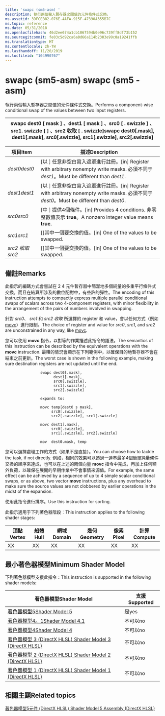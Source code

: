 ```yaml
---
title: 'swapc (sm5-asm) '
description: 執行兩個輸入暫存器之間值的元件條件式交換。
ms.assetid: 3DFCEB82-076E-4AFA-915F-47390A355B7C
ms.topic: reference
ms.date: 05/31/2018
ms.openlocfilehash: 46d2ee674a1cb1067594b0e96c739ff8df73b152
ms.sourcegitcommit: fe03c5d92ca6a0d66a114b2303e99c0a19241ffb
ms.translationtype: MT
ms.contentlocale: zh-TW
ms.lasthandoff: 11/20/2019
ms.locfileid: "104990767"
---
```

# <a name="swapc-sm5---asm"></a><span data-ttu-id="6de85-103">swapc (sm5-asm) </span><span class="sxs-lookup"><span data-stu-id="6de85-103">swapc (sm5 - asm)</span></span>

<span data-ttu-id="6de85-104">執行兩個輸入暫存器之間值的元件條件式交換。</span><span class="sxs-lookup"><span data-stu-id="6de85-104">Performs a component-wise conditional swap of the values between two input registers.</span></span>



| <span data-ttu-id="6de85-105">swapc dest0 \[ mask \] 、dest1 \[ mask \] 、src0 \[ . swizzle \] 、src1. swizzle \[ \] 、src2 收取 \[ . swizzle\]</span><span class="sxs-lookup"><span data-stu-id="6de85-105">swapc dest0\[.mask\], dest1\[.mask\], src0\[.swizzle\], src1\[.swizzle\], src2\[.swizzle\]</span></span> |
|--------------------------------------------------------------------------------------------|



 



| <span data-ttu-id="6de85-106">項目</span><span class="sxs-lookup"><span data-stu-id="6de85-106">Item</span></span>                                                               | <span data-ttu-id="6de85-107">描述</span><span class="sxs-lookup"><span data-stu-id="6de85-107">Description</span></span>                                                                                     |
|--------------------------------------------------------------------|-------------------------------------------------------------------------------------------------|
| <span data-ttu-id="6de85-108"><span id="dest0"></span><span id="DEST0"></span>*dest0*</span><span class="sxs-lookup"><span data-stu-id="6de85-108"><span id="dest0"></span><span id="DEST0"></span>*dest0*</span></span><br/> | <span data-ttu-id="6de85-109">\[以 \] 任意非空白寫入遮罩進行註冊。</span><span class="sxs-lookup"><span data-stu-id="6de85-109">\[in\] Register with arbitrary nonempty write masks.</span></span> <span data-ttu-id="6de85-110">必須不同于 *dest1*。</span><span class="sxs-lookup"><span data-stu-id="6de85-110">Must be different than *dest1*.</span></span><br/> |
| <span data-ttu-id="6de85-111"><span id="dest1"></span><span id="DEST1"></span>*dest1*</span><span class="sxs-lookup"><span data-stu-id="6de85-111"><span id="dest1"></span><span id="DEST1"></span>*dest1*</span></span><br/> | <span data-ttu-id="6de85-112">\[以 \] 任意非空白寫入遮罩進行註冊。</span><span class="sxs-lookup"><span data-stu-id="6de85-112">\[in\] Register with arbitrary nonempty write masks.</span></span> <span data-ttu-id="6de85-113">必須不同于 *dest0*。</span><span class="sxs-lookup"><span data-stu-id="6de85-113">Must be different than *dest0*.</span></span><br/> |
| <span data-ttu-id="6de85-114"><span id="src0"></span><span id="SRC0"></span>*src0*</span><span class="sxs-lookup"><span data-stu-id="6de85-114"><span id="src0"></span><span id="SRC0"></span>*src0*</span></span><br/>    | <span data-ttu-id="6de85-115">\[中 \] 提供4個條件。</span><span class="sxs-lookup"><span data-stu-id="6de85-115">\[in\] Provides 4 conditions.</span></span> <span data-ttu-id="6de85-116">非零整數值表示 **true**。</span><span class="sxs-lookup"><span data-stu-id="6de85-116">A nonzero integer value means **true**.</span></span> <br/>               |
| <span data-ttu-id="6de85-117"><span id="src1"></span><span id="SRC1"></span>*src1*</span><span class="sxs-lookup"><span data-stu-id="6de85-117"><span id="src1"></span><span id="SRC1"></span>*src1*</span></span><br/>    | <span data-ttu-id="6de85-118">\[\]其中一個要交換的值。</span><span class="sxs-lookup"><span data-stu-id="6de85-118">\[in\] One of the values to be swapped.</span></span><br/>                                              |
| <span data-ttu-id="6de85-119"><span id="src2"></span><span id="SRC2"></span>*src2 收取*</span><span class="sxs-lookup"><span data-stu-id="6de85-119"><span id="src2"></span><span id="SRC2"></span>*src2*</span></span><br/>    | <span data-ttu-id="6de85-120">\[\]其中一個要交換的值。</span><span class="sxs-lookup"><span data-stu-id="6de85-120">\[in\] One of the values to be swapped.</span></span><br/>                                              |



 

## <a name="remarks"></a><span data-ttu-id="6de85-121">備註</span><span class="sxs-lookup"><span data-stu-id="6de85-121">Remarks</span></span>

<span data-ttu-id="6de85-122">此指示的編碼方式會嘗試在 2 4 元件暫存器中簡潔地多個純量的多重平行條件式交換，而且在結算所涉及的數位配對中，有些許的彈性。</span><span class="sxs-lookup"><span data-stu-id="6de85-122">The encoding of this instruction attempts to compactly express multiple parallel conditional swaps of scalars across two 4-component registers, with minor flexibility in the arrangement of the pairs of numbers involved in swapping.</span></span>

<span data-ttu-id="6de85-123">針對 *src0*、 *src1* 和 *src2 收取* 所選擇的 register 和 value，會以任何方式（例如 [movc](movc--sm4---asm-.md)）進行限制。</span><span class="sxs-lookup"><span data-stu-id="6de85-123">The choice of register and value for *src0*, *src1*, and *src2* are unconstrained in any way, like [movc](movc--sm4---asm-.md).</span></span>

<span data-ttu-id="6de85-124">您可以使用 **movc** 指令，以對等的作業描述此指令的語法。</span><span class="sxs-lookup"><span data-stu-id="6de85-124">The semantics of this instruction can be described by the equivalent operations with the **movc** instruction.</span></span> <span data-ttu-id="6de85-125">最糟的情況會顯示在下列範例中，以確保目的地暫存器不會在結束之前更新。</span><span class="sxs-lookup"><span data-stu-id="6de85-125">The worst case is shown in the following example, making sure destination registers are not updated until the end.</span></span>

``` syntax
                swapc dest0[.mask], 
                      dest1[.mask],
                      src0[.swizzle],
                      src1[.swizzle],
                      src2[.swizzle]

                expands to:

                movc temp[dest0 s mask], 
                     src0[.swizzle], 
                     src2[.swizzle], src1[.swizzle]

                movc dest1[.mask], 
                     src0[.swizzle], 
                     src1[.swizzle], src2[.swizzle]

                mov  dest0.mask, temp
```

<span data-ttu-id="6de85-126">您可以選擇處理工作的方式（如果不是直接）。</span><span class="sxs-lookup"><span data-stu-id="6de85-126">You can choose how to tackle the task, if not directly.</span></span> <span data-ttu-id="6de85-127">例如，相同的效果可以透過一連串最多4個簡單純量條件交換的順序來達成，也可以在上述的兩個向量 **movc** 指令中完成，再加上任何額外負荷，以確保在展開的早期作業中不會事情來源值。</span><span class="sxs-lookup"><span data-stu-id="6de85-127">For example, the same effect can be achieved by a sequence of up to 4 simple scalar conditional swaps, or as above, two vector **movc** instructions, plus any overhead to make sure the source values are not clobbered by earlier operations in the midst of the expansion.</span></span>

<span data-ttu-id="6de85-128">使用此指令進行排序。</span><span class="sxs-lookup"><span data-stu-id="6de85-128">Use this instruction for sorting.</span></span>

<span data-ttu-id="6de85-129">此指示適用于下列著色器階段：</span><span class="sxs-lookup"><span data-stu-id="6de85-129">This instruction applies to the following shader stages:</span></span>



| <span data-ttu-id="6de85-130">頂點</span><span class="sxs-lookup"><span data-stu-id="6de85-130">Vertex</span></span> | <span data-ttu-id="6de85-131">船體</span><span class="sxs-lookup"><span data-stu-id="6de85-131">Hull</span></span> | <span data-ttu-id="6de85-132">網域</span><span class="sxs-lookup"><span data-stu-id="6de85-132">Domain</span></span> | <span data-ttu-id="6de85-133">幾何</span><span class="sxs-lookup"><span data-stu-id="6de85-133">Geometry</span></span> | <span data-ttu-id="6de85-134">像素</span><span class="sxs-lookup"><span data-stu-id="6de85-134">Pixel</span></span> | <span data-ttu-id="6de85-135">計算</span><span class="sxs-lookup"><span data-stu-id="6de85-135">Compute</span></span> |
|--------|------|--------|----------|-------|---------|
| <span data-ttu-id="6de85-136">X</span><span class="sxs-lookup"><span data-stu-id="6de85-136">X</span></span>      | <span data-ttu-id="6de85-137">X</span><span class="sxs-lookup"><span data-stu-id="6de85-137">X</span></span>    | <span data-ttu-id="6de85-138">X</span><span class="sxs-lookup"><span data-stu-id="6de85-138">X</span></span>      | <span data-ttu-id="6de85-139">X</span><span class="sxs-lookup"><span data-stu-id="6de85-139">X</span></span>        | <span data-ttu-id="6de85-140">X</span><span class="sxs-lookup"><span data-stu-id="6de85-140">X</span></span>     | <span data-ttu-id="6de85-141">X</span><span class="sxs-lookup"><span data-stu-id="6de85-141">X</span></span>       |



 

## <a name="minimum-shader-model"></a><span data-ttu-id="6de85-142">最小著色器模型</span><span class="sxs-lookup"><span data-stu-id="6de85-142">Minimum Shader Model</span></span>

<span data-ttu-id="6de85-143">下列著色器模型支援此指令：</span><span class="sxs-lookup"><span data-stu-id="6de85-143">This instruction is supported in the following shader models:</span></span>



| <span data-ttu-id="6de85-144">著色器模型</span><span class="sxs-lookup"><span data-stu-id="6de85-144">Shader Model</span></span>                                              | <span data-ttu-id="6de85-145">支援</span><span class="sxs-lookup"><span data-stu-id="6de85-145">Supported</span></span> |
|-----------------------------------------------------------|-----------|
| [<span data-ttu-id="6de85-146">著色器模型5</span><span class="sxs-lookup"><span data-stu-id="6de85-146">Shader Model 5</span></span>](d3d11-graphics-reference-sm5.md)        | <span data-ttu-id="6de85-147">是</span><span class="sxs-lookup"><span data-stu-id="6de85-147">yes</span></span>       |
| [<span data-ttu-id="6de85-148">著色器模型4。1</span><span class="sxs-lookup"><span data-stu-id="6de85-148">Shader Model 4.1</span></span>](dx-graphics-hlsl-sm4.md)              | <span data-ttu-id="6de85-149">不可以</span><span class="sxs-lookup"><span data-stu-id="6de85-149">no</span></span>        |
| [<span data-ttu-id="6de85-150">著色器模型4</span><span class="sxs-lookup"><span data-stu-id="6de85-150">Shader Model 4</span></span>](dx-graphics-hlsl-sm4.md)                | <span data-ttu-id="6de85-151">不可以</span><span class="sxs-lookup"><span data-stu-id="6de85-151">no</span></span>        |
| [<span data-ttu-id="6de85-152">著色器模型 3 (DirectX HLSL) </span><span class="sxs-lookup"><span data-stu-id="6de85-152">Shader Model 3 (DirectX HLSL)</span></span>](dx-graphics-hlsl-sm3.md) | <span data-ttu-id="6de85-153">不可以</span><span class="sxs-lookup"><span data-stu-id="6de85-153">no</span></span>        |
| [<span data-ttu-id="6de85-154">著色器模型 2 (DirectX HLSL) </span><span class="sxs-lookup"><span data-stu-id="6de85-154">Shader Model 2 (DirectX HLSL)</span></span>](dx-graphics-hlsl-sm2.md) | <span data-ttu-id="6de85-155">不可以</span><span class="sxs-lookup"><span data-stu-id="6de85-155">no</span></span>        |
| [<span data-ttu-id="6de85-156">著色器模型 1 (DirectX HLSL) </span><span class="sxs-lookup"><span data-stu-id="6de85-156">Shader Model 1 (DirectX HLSL)</span></span>](dx-graphics-hlsl-sm1.md) | <span data-ttu-id="6de85-157">不可以</span><span class="sxs-lookup"><span data-stu-id="6de85-157">no</span></span>        |



 

## <a name="related-topics"></a><span data-ttu-id="6de85-158">相關主題</span><span class="sxs-lookup"><span data-stu-id="6de85-158">Related topics</span></span>

<dl> <dt>

[<span data-ttu-id="6de85-159">著色器模型5元件 (DirectX HLSL) </span><span class="sxs-lookup"><span data-stu-id="6de85-159">Shader Model 5 Assembly (DirectX HLSL)</span></span>](shader-model-5-assembly--directx-hlsl-.md)
</dt> </dl>

 

 





